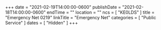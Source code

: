 +++
date = "2021-02-19T14:00:00-0600"
publishDate = "2021-02-18T14:00:00-0600"
endTime = ""
location = ""
ncs = [ "KE0LDS" ]
title = "Emergency Net 0219"
linkTitle = "Emergency Net"
categories = [ "Public Service" ]
dates = [ "Hidden" ]
+++
